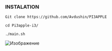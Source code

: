 ### INSTALATION 

` Git clone https://github.com/Avdushin/PI3APPLE `
 
` cd Pi3apple-i3/ `
 
` ./main.sh ` 


![Изображение](https://cdn.discordapp.com/attachments/650681889308278785/887051257452331098/unknown.png)
